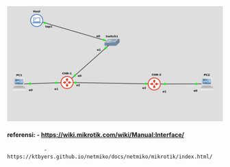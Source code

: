 ![](https://github.com/danielcristho/netmiko_q-in-q_vlan/blob/master/topology.png)

#### referensi: - https://wiki.mikrotik.com/wiki/Manual:Interface/
                - https://ktbyers.github.io/netmiko/docs/netmiko/mikrotik/index.html/
